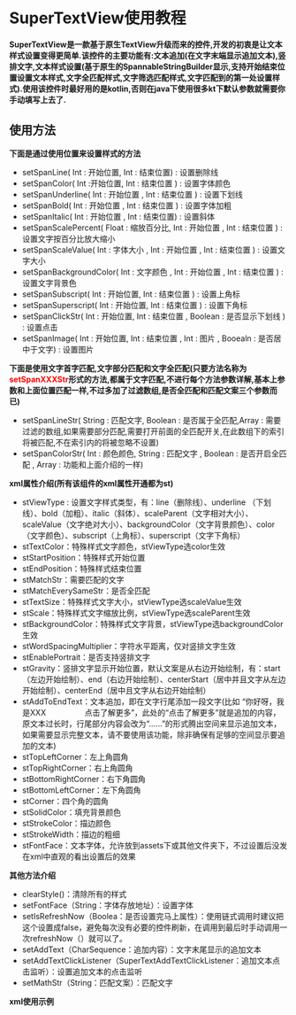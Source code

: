 # SuperTextView使用教程

**SuperTextView是一款基于原生TextView升级而来的控件,开发的初衷是让文本样式设置变得更简单.该控件的主要功能有:文本追加(在文字末端显示追加文本),竖排文字,文本样式设置(基于原生的SpannableStringBuilder显示,支持开始结束位置设置文本样式,文字全匹配样式,文字筛选匹配样式,文字匹配到的第一处设置样式).使用该控件时最好用的是kotlin,否则在java下使用很多kt下默认参数就需要你手动填写上去了.**

## 使用方法
**下面是通过使用位置来设置样式的方法**
+ setSpanLine( Int : 开始位置, Int  : 结束位置) : 设置删除线
+ setSpanColor( Int  :开始位置, Int : 结束位置 ) : 设置字体颜色
+ setSpanUnderline( Int : 开始位置 , Int : 结束位置 ) : 设置下划线
+ setSpanBold( Int : 开始位置 , Int : 结束位置 ) : 设置字体加粗
+ setSpanItalic( Int : 开始位置 , Int : 结束位置) : 设置斜体
+ setSpanScalePercent( Float : 缩放百分比, Int : 开始位置 , Int : 结束位置 ) : 设置文字按百分比放大缩小
+ setSpanScaleValue( Int : 字体大小 , Int : 开始位置 , Int : 结束位置 ) : 设置文字大小
+ setSpanBackgroundColor( Int : 文字颜色 , Int : 开始位置 , Int : 结束位置 ) : 设置文字背景色
+ setSpanSubscript( Int  : 开始位置, Int : 结束位置 ) : 设置上角标
+ setSpanSuperscript( Int  : 开始位置, Int : 结束位置 ) : 设置下角标
+ setSpanClickStr( Int : 开始位置, Int : 结束位置 , Boolean : 是否显示下划线 ) : 设置点击
+ setSpanImage( Int : 开始位置, Int : 结束位置 , Int : 图片 , Booealn  : 是否居中于文字) : 设置图片

**下面是使用文字首字匹配,文字部分匹配和文字全匹配(只要方法名称为<font color = "#ff0000">setSpanXXXStr</font>形式的方法,都属于文字匹配,不进行每个方法参数详解,基本上参数和上面位置匹配一样,不过多加了过滤数组,是否全匹配和匹配文案三个参数而已)**
+ setSpanLineStr( String : 匹配文字, Boolean : 是否属于全匹配,Array<Int> : 需要过滤的数组,如果需要部分匹配,需要打开前面的全匹配开关,在此数组下的索引将被匹配,不在索引内的将被忽略不设置)
+ setSpanColorStr( Int : 颜色颜色, String : 匹配文字 , Boolean : 是否开启全匹配 , Array<Int> : 功能和上面介绍的一样)


**xml属性介绍(所有该组件的xml属性开通都为st)**
+ stViewType : 设置文字样式类型，有：line（删除线）、underline （下划线）、bold（加粗）、italic（斜体）、scaleParent（文字相对大小）、scaleValue（文字绝对大小）、backgroundColor（文字背景颜色）、color（文字颜色）、subscript（上角标）、superscript（文字下角标）
+ stTextColor：特殊样式文字颜色，stViewType选color生效
+ stStartPosition：特殊样式开始位置
+ stEndPosition：特殊样式结束位置
+ stMatchStr：需要匹配的文字
+ stMatchEverySameStr：是否全匹配
+ stTextSize：特殊样式文字大小，stViewType选scaleValue生效
+ stScale：特殊样式文字缩放比例，stViewType选scaleParent生效
+ stBackgroundColor：特殊样式文字背景，stViewType选backgroundColor生效
+ stWordSpacingMultiplier：字符水平距离，仅对竖排文字生效
+ stEnablePortrait：是否支持竖排文字
+ stGravity：竖排文字显示开始位置，默认文案是从右边开始绘制，有：start（左边开始绘制）、end（右边开始绘制）、centerStart（居中并且文字从左边开始绘制）、centerEnd（居中且文字从右边开始绘制）
+ stAddToEndText：文本追加，即在文字行尾添加一段文字(比如 “你好呀，我是XXX&emsp;&emsp;&emsp;&emsp;&emsp;点击了解更多”，此处的“点击了解更多”就是追加的内容，原文本过长时，行尾部分内容会改为“......”的形式腾出空间来显示追加文本，如果需要显示完整文本，请不要使用该功能，除非确保有足够的空间显示要追加的文本)
+ stTopLeftCorner：左上角圆角
+ stTopRightCorner：右上角圆角
+ stBottomRightCorner：右下角圆角
+ stBottomLeftCorner：左下角圆角
+ stCorner：四个角的圆角
+ stSolidColor：填充背景颜色
+ stStrokeColor：描边颜色
+ stStrokeWidth：描边的粗细
+ stFontFace：文本字体，允许放到assets下或其他文件夹下，不过设置后没发在xml中直观的看出设置后的效果


**其他方法介绍**
+ clearStyle()：清除所有的样式
+ setFontFace（String：字体存放地址）：设置字体
+ setIsRefreshNow（Boolea：是否设置完马上属性）：使用链式调用时建议把这个设置成false，避免每次没有必要的控件刷新，在调用到最后时手动调用一次refreshNow（）就可以了。
+ setAddText（CharSequence：追加内容）：文字末尾显示的追加文本
+ setAddTextClickListener（SuperTextAddTextClickListener：追加文本点击监听）：设置追加文本的点击监听
+ setMathStr（String：匹配文案）：匹配文字

**xml使用示例**
```